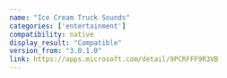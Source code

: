 ```yaml
---
name: "Ice Cream Truck Sounds"
categories: ['entertainment']
compatibility: native
display_result: "Compatible"
version_from: "3.0.1.0"
link: https://apps.microsoft.com/detail/9PCRFFF9R3VB
---
```


